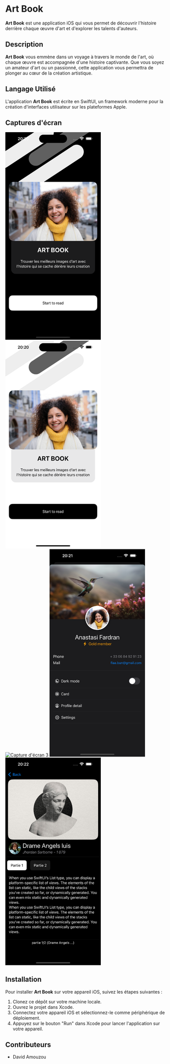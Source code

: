 # Art Book

**Art Book** est une application iOS qui vous permet de découvrir l'histoire derrière chaque œuvre d'art et d'explorer les talents d'auteurs.

## Description

**Art Book** vous emmène dans un voyage à travers le monde de l'art, où chaque œuvre est accompagnée d'une histoire captivante. Que vous soyez un amateur d'art ou un passionné, cette application vous permettra de plonger au cœur de la création artistique.

## Langage Utilisé

L'application **Art Book** est écrite en SwiftUI, un framework moderne pour la création d'interfaces utilisateur sur les plateformes Apple.

## Captures d'écran

<div>
  <img src="image/1.png" alt="Capture d'écran 1" width="300"/>
  <img src="image/2.png" alt="Capture d'écran 2" width="300"/>
</div>

<div>
  <img src="image/3.png" alt="Capture d'écran 3" width="300" />
  <img src="image/4.png" alt="Capture d'écran 4" width="300"/>
</div>

<div>
  <img src="image/5.png" alt="Capture d'écran 3" width="300"/>
</div>

## Installation

Pour installer **Art Book** sur votre appareil iOS, suivez les étapes suivantes :
1. Clonez ce dépôt sur votre machine locale.
2. Ouvrez le projet dans Xcode.
3. Connectez votre appareil iOS et sélectionnez-le comme périphérique de déploiement.
4. Appuyez sur le bouton "Run" dans Xcode pour lancer l'application sur votre appareil.

## Contributeurs

- David Amouzou


